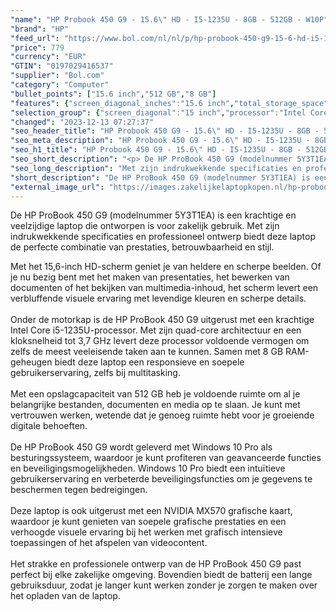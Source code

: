 ```yaml
---
"name": "HP Probook 450 G9 - 15.6\" HD - I5-1235U - 8GB - 512GB - W10P"
"brand": "HP"
"feed_url": "https://www.bol.com/nl/nl/p/hp-probook-450-g9-15-6-hd-i5-1235u-8gb-512gb-w10p/9300000119151677"
"price": 779
"currency": "EUR"
"GTIN": "0197029416537"
"supplier": "Bol.com"
"category": "Computer"
"bullet_points": ["15.6 inch","512 GB","8 GB"]
"features": {"screen_diagonal_inches":"15.6 inch","total_storage_space":"512 GB","memory_size":"8 GB"}
"selection_group": {"screen_diagonal":"15 inch","processor":"Intel Core i5","changed_price_past_3_days":false,"product_family":"Probook"}
"changed": "2023-12-13 07:27:37"
"seo_header_title": "HP Probook 450 G9 - 15.6\" HD - I5-1235U - 8GB - 512GB - W10P"
"seo_meta_description": "HP Probook 450 G9 - 15.6\" HD - I5-1235U - 8GB - 512GB - W10P"
"seo_h1_title": "HP Probook 450 G9 - 15.6\" HD - I5-1235U - 8GB - 512GB - W10P"
"seo_short_description": "<p> De HP ProBook 450 G9 (modelnummer 5Y3T1EA) is een krachtige en veelzijdige laptop die ontworpen is voor zakelijk gebruik."
"seo_long_description": "Met zijn indrukwekkende specificaties en professioneel ontwerp biedt deze laptop de perfecte combinatie van prestaties, betrouwbaarheid en stijl. </p> <p> Met het 15,6-inch HD-scherm geniet je van heldere en scherpe beelden. Of je nu bezig bent met het maken van presentaties, het bewerken van documenten of het bekijken van multimedia-inhoud, het scherm levert een verbluffende visuele ervaring met levendige kleuren en scherpe details. <br /><br />Onder de motorkap is de HP ProBook 450 G9 uitgerust met een krachtige Intel Core i5-1235U-processor. Met zijn quad-core architectuur en een kloksnelheid tot 3,7 GHz levert deze processor voldoende vermogen om zelfs de meest veeleisende taken aan te kunnen. Samen met 8 GB RAM-geheugen biedt deze laptop een responsieve en soepele gebruikerservaring, zelfs bij multitasking. <br /><br />Met een opslagcapaciteit van 512 GB heb je voldoende ruimte om al je belangrijke bestanden, documenten en media op te slaan. Je kunt met vertrouwen werken, wetende dat je genoeg ruimte hebt voor je groeiende digitale behoeften. <br /><br />De HP ProBook 450 G9 wordt geleverd met Windows 10 Pro als besturingssysteem, waardoor je kunt profiteren van geavanceerde functies en beveiligingsmogelijkheden. Windows 10 Pro biedt een intuïtieve gebruikerservaring en verbeterde beveiligingsfuncties om je gegevens te beschermen tegen bedreigingen. <br /><br />Deze laptop is ook uitgerust met een NVIDIA MX570 grafische kaart, waardoor je kunt genieten van soepele grafische prestaties en een verhoogde visuele ervaring bij het werken met grafisch intensieve toepassingen of het afspelen van videocontent. <br /><br />Het strakke en professionele ontwerp van de HP ProBook 450 G9 past perfect bij elke zakelijke omgeving. Bovendien biedt de batterij een lange gebruiksduur, zodat je langer kunt werken zonder je zorgen te maken over het opladen van de laptop. </p>"
"short_description": "De HP ProBook 450 G9 (modelnummer 5Y3T1EA) is een krachtige en veelzijdige laptop die ontworpen is voor zakelijk gebruik. Met zijn indrukwekkende specificaties en professioneel ontwerp biedt deze laptop de perfecte combinatie van prestaties, betrouwbaarheid en stijl. Met het 15,6-inch HD-scherm geniet je van heldere en scherpe beelden. Of je nu bezig bent met het maken van presentaties, het bewerken van documenten of het bekijken van multimedia-inhoud, het scherm levert een verbluffende visuele ervaring met levendige kleuren en scherpe details. Onder de motorkap is de HP ProBook 450 G9 uitgerust met een krachtige Intel Core i5-1235U-processor. Met zijn quad-core architectuur en een kloksnelheid tot 3,7 GHz levert deze processor voldoende vermogen om zelfs de meest veeleisende taken aan te kunnen. Samen met 8 GB RAM-geheugen biedt deze laptop een responsieve en soepele gebruikerservaring, zelfs bij multitasking. Met een opslagcapaciteit van 512 GB heb je voldoende ruimte om al je belangrijke bestanden, documenten en media op te slaan. Je kunt met vertrouwen werken, wetende dat je genoeg ruimte hebt voor je groeiende digitale behoeften. De HP ProBook 450 G9 wordt geleverd met Windows 10 Pro als besturingssysteem, waardoor je kunt profiteren van geavanceerde functies en beveiligingsmogelijkheden. Windows 10 Pro biedt een intuïtieve gebruikerservaring en verbeterde beveiligingsfuncties om je gegevens te beschermen tegen bedreigingen. Deze laptop is ook uitgerust met een NVIDIA MX570 grafische kaart, waardoor je kunt genieten van soepele grafische prestaties en een verhoogde visuele ervaring bij het werken met grafisch intensieve toepassingen of het afspelen van videocontent. Het strakke en professionele ontwerp van de HP ProBook 450 G9 past perfect bij elke zakelijke omgeving. Bovendien biedt de batterij een lange gebruiksduur, zodat je langer kunt werken zonder je zorgen te maken over het opladen van de laptop."
"external_image_url": "https://images.zakelijkelaptopkopen.nl/hp-probook-450-g9-15-6-hd-i5-1235u-8gb-512gb-w10p.webp"
---
```


<p> De HP ProBook 450 G9 (modelnummer 5Y3T1EA) is een krachtige en veelzijdige laptop die ontworpen is voor zakelijk gebruik. Met zijn indrukwekkende specificaties en professioneel ontwerp biedt deze laptop de perfecte combinatie van prestaties, betrouwbaarheid en stijl. </p> <p> Met het 15,6-inch HD-scherm geniet je van heldere en scherpe beelden. Of je nu bezig bent met het maken van presentaties, het bewerken van documenten of het bekijken van multimedia-inhoud, het scherm levert een verbluffende visuele ervaring met levendige kleuren en scherpe details.<br /><br />Onder de motorkap is de HP ProBook 450 G9 uitgerust met een krachtige Intel Core i5-1235U-processor. Met zijn quad-core architectuur en een kloksnelheid tot 3,7 GHz levert deze processor voldoende vermogen om zelfs de meest veeleisende taken aan te kunnen. Samen met 8 GB RAM-geheugen biedt deze laptop een responsieve en soepele gebruikerservaring, zelfs bij multitasking.<br /><br />Met een opslagcapaciteit van 512 GB heb je voldoende ruimte om al je belangrijke bestanden, documenten en media op te slaan. Je kunt met vertrouwen werken, wetende dat je genoeg ruimte hebt voor je groeiende digitale behoeften.<br /><br />De HP ProBook 450 G9 wordt geleverd met Windows 10 Pro als besturingssysteem, waardoor je kunt profiteren van geavanceerde functies en beveiligingsmogelijkheden. Windows 10 Pro biedt een intuïtieve gebruikerservaring en verbeterde beveiligingsfuncties om je gegevens te beschermen tegen bedreigingen.<br /><br />Deze laptop is ook uitgerust met een NVIDIA MX570 grafische kaart, waardoor je kunt genieten van soepele grafische prestaties en een verhoogde visuele ervaring bij het werken met grafisch intensieve toepassingen of het afspelen van videocontent.<br /><br />Het strakke en professionele ontwerp van de HP ProBook 450 G9 past perfect bij elke zakelijke omgeving. Bovendien biedt de batterij een lange gebruiksduur, zodat je langer kunt werken zonder je zorgen te maken over het opladen van de laptop. </p>